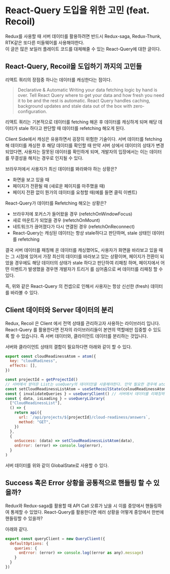 # React-Query 도입을 위한 고민 (feat. Recoil)

Redux를 사용할 때 서버 데이터를 활용하려면 반드시 Redux-saga, Redux-Thunk, RTK같은 또다른 미들웨어를 사용해야한다.  
이 글은 많은 보일러 플레이트 코드를 대체해줄 수 있는 React-Query에 대한 글이다.

## React-Query, Recoil을 도입하기 까지의 고민들

리액트 쿼리의 장점중 하나는 데이터를 캐싱한다는 점이다.

> Declarative & Automatic
> Writing your data fetching logic by hand is over.
> Tell React Query where to get your data and how fresh you need it to be and the rest is automatic. React Query handles caching, background updates and stale data out of the box with zero-configuration.

리액트 쿼리는 기본적으로 데이터를 fetching 해온 후 데이터를 캐싱하게 되며 해당 데이터가 stale 하다고 판단할 때 데이터를 refetching 해오게 된다.

Client Side에서 캐싱은 유용하면서 굉장히 위험한 기술이다. 서버 데이터를 fetching 해 데이터를 캐싱한 후 해당 데이터를 확인할 때 만약 서버 상에서 데이터의 상태가 변경되었다면, 사용자는 잘못된 데이터를 확인하게 되며, 개발자의 입장에서는 이는 데이터를 무결성을 해치는 경우로 인지될 수 있다.

브라우저에서 사용자가 최신 데이터를 봐라봐야 하는 상황은?

- 화면을 보고 있을 때
- 페이지가 전환될 때 (새로운 페이지를 마주했을 때)
- 페이지 전환 없이 뭔가의 데이터를 요청할 때(예를 들면 클릭 이벤트)

React-Query가 데이터를 Refetching 해오는 상황은?

- 브라우저에 포커스가 들어왔을 경우 (refetchOnWindowFocus)
- 새로 마운트가 되었을 경우 (refetchOnMount)
- 네트워크가 끊어졌다가 다시 연결된 경우 (refetchOnReconnect)
- React-Query는 캐싱된 데이터는 항상 stale하다고 판단하며, stale 상태인 데이터를 refetching

결국 서버 데이터를 패칭해 온 데이터를 캐싱했어도, 사용자가 화면을 바라보고 있을 때는 그 시점에 있어서 가장 최신의 데이터를 바라보고 있는 상황이며, 페이지가 전환이 되었을 경우에도 해당 데이터의 상태가 stale 하다고 판단하여 리패칭 하며, 페이지에서 어떤 이벤트가 발생했을 경우엔 개발자가 트리거 를 심어줌으로 써 데이터를 리패칭 할 수 있다.

즉, 위와 같은 React-Query 의 컨셉으로 인해서 사용자는 항상 신선한 (fresh) 데이터를 바라볼 수 있다.

## Client 데이터와 Server 데이터의 분리

Redux, Recoil 은 Client 에서 전역 상태를 관리하고자 사용하는 라이브러리 입니다. React-Query 를 활용한다면 전자의 라이브러리들이 본연의 역할에만 집중할 수 있도록 할 수 있습니다. 즉 서버 데이터와, 클라이언트 데이터를 분리하는 것입니다.

서버와 클라이언트 상태의 결합이 필요하다면 아래와 같이 할 수 있다.

```js
export const cloudReadinessAtom = atom({
  key: "cloudRadiness",
  effects: [],
})

const projectId = getProjectId()
// 서버에서 받아온 List는 useQuery의 데이터만을 사용해야한다. 만약 필요한 경우에 atom을 통해 전역 데이터로 관리
const setCloudReadinessListAtom = useSetRecoilState(coloudReadinessAtom)
const { invalidateQueries } = useQueryClient() // 서버에서 데이터를 리패칭하기 위해 사용할 수 있는 메서드
const { data, isLoading } = useQueryLibrary(
  ["CloudReadinessList"],
  () => {
    return api({
      url: `/api/projects/${projectId}/cloud-readiness/answers`,
      method: "GET",
    })
  },
  {
    onSuccess: (data) => setCloudReadinessListAtom(data),
    onError: (error) => console.log(error),
  }
)
```

서버 데이터를 위와 같이 GlobalState로 사용할 수 있다.

## Success 혹은 Error 상황을 공통적으로 핸들링 할 수 있을까?

Redux와 Redux-saga를 활용할 때 API Call 오류가 났을 시 이를 중앙에서 핸들링하여 통제할 수 있었다. React-Query를 활용한다면 에러 상황을 어떻게 중앙에서 한번에 핸들링할 수 있을까?

아래와 같다.

```js
export const queryClient = new QueryClient({
  defaultOptions: {
    queries: {
      onError: (error) => console.log((error as any).message)
    }
  }
})
```
